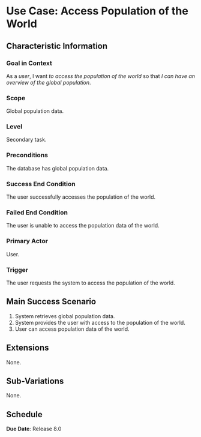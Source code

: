 # Use Case: Access Population of the World

## Characteristic Information

### Goal in Context

As a *user*, I want *to access the population of the world* so that *I can have an overview of the global population*.

### Scope

Global population data.

### Level

Secondary task.

### Preconditions

The database has global population data.

### Success End Condition

The user successfully accesses the population of the world.

### Failed End Condition

The user is unable to access the population data of the world.

### Primary Actor

User.

### Trigger

The user requests the system to access the population of the world.

## Main Success Scenario

1. System retrieves global population data.
2. System provides the user with access to the population of the world.
3. User can access population data of the world.

## Extensions

None.

## Sub-Variations

None.

## Schedule

**Due Date**: Release 8.0